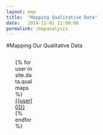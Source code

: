 ```yaml
---
layout: map
title:  "Mapping Qualitative Data"
date:   2014-12-01 11:00:00
permalink: /mapanalysis
---
```


#Mapping Our Qualitative Data

<div id="user_list" style="display:inline-block; width:14%; text-align:left">
<ul style="list-style-type:none;">
{% for user in site.data.qualmaps %}
	<li><a href="{{site.baseurl}}/mapanalysis?user={{ user[0] }}">{{user[0]}}</a></li>
{% endfor %}
</ul>
</div>

<!-- <nav id='filters' class='filter-ui'></nav> -->
<script src="{{site.baseurl}}/assets/js/qualitative_map.js">